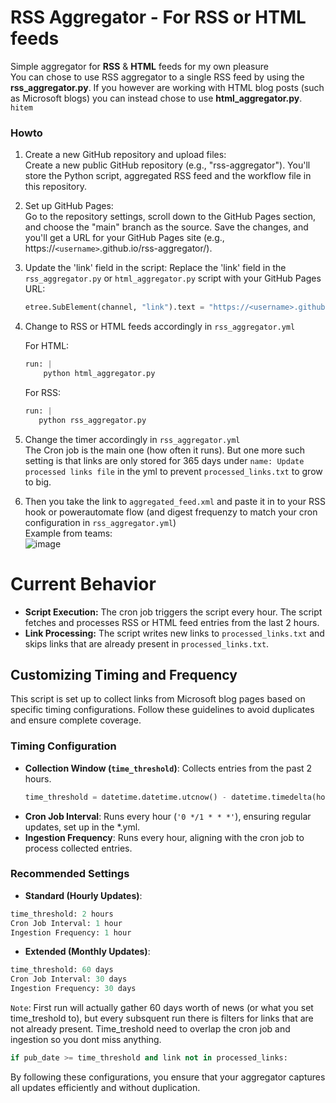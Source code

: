 # RSS Aggregator - For RSS or HTML feeds

Simple aggregator for **RSS** & **HTML** feeds for my own pleasure \
You can chose to use RSS aggregator to a single RSS feed by using the **rss_aggregator.py**. If you however are working with HTML blog posts (such as Microsoft blogs) you can instead chose to use **html_aggregator.py**.
<br>
```hitem```

### Howto
1. Create a new GitHub repository and upload files: \
    Create a new public GitHub repository (e.g., "rss-aggregator"). You'll store the Python script, aggregated RSS feed and the workflow file in this repository.

2. Set up GitHub Pages:\
    Go to the repository settings, scroll down to the GitHub Pages section, and choose the "main" branch as the source. Save the changes, and you'll get a URL for your GitHub Pages site (e.g., https://```<username>```.github.io/rss-aggregator/).

3. Update the 'link' field in the script:
    Replace the 'link' field in the ```rss_aggregator.py``` or ```html_aggregator.py``` script with your GitHub Pages URL:
    ```python
    etree.SubElement(channel, "link").text = "https://<username>.github.io/<repo name>/aggregated_feed.xml"
    ```
4. Change to RSS or HTML feeds accordingly in ```rss_aggregator.yml```

   For HTML:
    ```python
    run: |
        python html_aggregator.py
    ```
    For RSS:
     ```python
    run: |
        python rss_aggregator.py
    ```
5. Change the timer accordingly in ```rss_aggregator.yml``` \
   The Cron job is the main one (how often it runs). But one more such setting is that links are only stored for 365 days under ```name: Update processed links file``` in the yml to prevent ```processed_links.txt``` to grow to big.

6. Then you take the link to `aggregated_feed.xml` and paste it in to your RSS hook or powerautomate flow (and digest frequenzy to match your cron configuration in `rss_aggregator.yml`) \
Example from teams: \
![image](https://github.com/hitem/rss-aggregator/assets/8977898/cb0fbc33-57a7-4012-8cf7-4f9d36a3c1e0)

# Current Behavior
- **Script Execution:** The cron job triggers the script every hour. The script fetches and processes RSS or HTML feed entries from the last 2 hours.
- **Link Processing:** The script writes new links to `processed_links.txt` and skips links that are already present in `processed_links.txt`.


## Customizing Timing and Frequency

This script is set up to collect links from Microsoft blog pages based on specific timing configurations. Follow these guidelines to avoid duplicates and ensure complete coverage.

### Timing Configuration

- **Collection Window (`time_threshold`)**: Collects entries from the past 2 hours.
  ```python
  time_threshold = datetime.datetime.utcnow() - datetime.timedelta(hours=2)
  ```
- **Cron Job Interval**: Runs every hour (`'0 */1 * * *'`), ensuring regular updates, set up in the *.yml.
- **Ingestion Frequency**: Runs every hour, aligning with the cron job to process collected entries.

### Recommended Settings

- **Standard (Hourly Updates)**:
```python
time_threshold: 2 hours 
Cron Job Interval: 1 hour 
Ingestion Frequency: 1 hour
```
- **Extended (Monthly Updates)**:
```python
time_threshold: 60 days 
Cron Job Interval: 30 days
Ingestion Frequency: 30 days
```
```Note```: First run will actually gather 60 days worth of news (or what you set time_treshold to), but every subsquent run there is filters for links that are not already present. Time_treshold need to overlap the cron job and ingestion so you dont miss anything.
```python
if pub_date >= time_threshold and link not in processed_links:
```

By following these configurations, you ensure that your aggregator captures all updates efficiently and without duplication.

